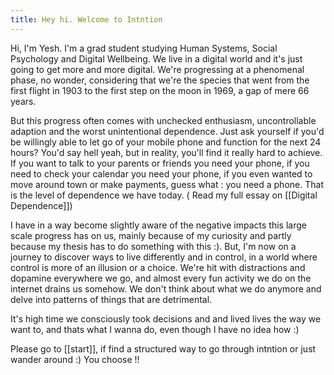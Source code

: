 ```yaml
---
title: Hey hi. Welcome to Intntion
---
```

Hi, I'm Yesh. I'm a grad student studying Human Systems, Social Psychology and Digital Wellbeing. We live in a digital world and it's just going to get more and more digital. We're progressing at a phenomenal phase, no wonder, considering that we're the species that went from the first flight in 1903 to the first step on the moon in 1969, a gap of mere 66 years. 

But this progress often comes with unchecked enthusiasm, uncontrollable adaption and the worst unintentional dependence. Just ask yourself if you'd be willingly able to let go of your mobile phone and function for the next 24 hours? You'd say hell yeah, but in reality, you'll find it really hard to achieve. If you want to talk to your parents or friends you need your phone, if you need to check your calendar you need your phone, if you even wanted to move around town or make payments, guess what : you need a phone. That is the level of dependence we have today. ( Read my full essay on [[Digital Dependence]])

I have in a way become slightly aware of the negative impacts this large scale progress has on us, mainly because of my curiosity and partly because my thesis has to do something with this :). But, I'm now on a journey to discover ways to live differently and in control, in a world where control is more of an illusion or a choice. We're hit with distractions and dopamine everywhere we go, and almost every fun activity we do on the internet drains us somehow. We don't think about what we do anymore and delve into patterns of things that are detrimental. 

It's high time we consciously took decisions and and lived lives the way we want to, and thats what I wanna do, even though I have no idea how :)

Please go to [[start]], if find a structured way to go through intntion or just wander around :) You choose !!


